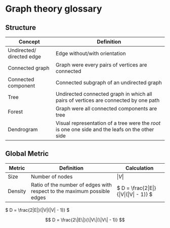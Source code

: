 # Graph theory glossary

## Structure

| Concept                   | Definition                                                                                      |
|---------------------------|-------------------------------------------------------------------------------------------------|
| Undirected/ directed edge | Edge without/with orientation                                                                   |
| Connected graph           | Graph were every pairs of vertices are connected                                                |
| Connected component       | Connected subgraph of an undirected graph                                                       |
| Tree                      | Undirected connected graph in which all pairs of vertices are connected by one path             |
| Forest                    | Graph were all connected components are tree                                                    |
| Dendrogram                | Visual representation of a tree were the *root* is one one side and the leafs on the other side |


## Global Metric

| Metric  | Definition                                                              | Calculation |
|---------|-------------------------------------------------------------------------|-------------|
| Size    | Number of nodes                                                         | $\|V\|$       | 
| Density | Ratio of the number of edges with respect to the maximum possible edges | $ D = \frac{2\|E\|}{\|V\|(\|V\| - 1)} $  | 


$ D = \frac{2\|E\|}{\|V\|(\|V\| - 1)} $

$$ D = \frac{2\|E\|}{\|V\|(\|V\| - 1)} $$
